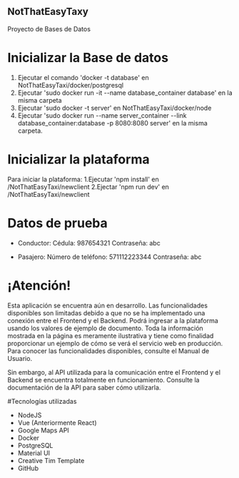 ## NotThatEasyTaxy

Proyecto de Bases de Datos

# Inicializar la Base de datos

1. Ejecutar el comando 'docker -t database' en NotThatEasyTaxi/docker/postgresql
2. Ejecutar 'sudo docker run -it --name database_container database' en la misma carpeta
3. Ejecutar 'sudo docker -t server' en NotThatEasyTaxi/docker/node
4. Ejecutar 'sudo docker run --name server_container --link database_container:database -p 8080:8080 server' en la misma carpeta.

# Inicializar la plataforma

Para iniciar la plataforma:
1.Ejecutar 'npm install' en /NotThatEasyTaxi/newclient
2.Ejectar 'npm run dev' en /NotThatEasyTaxi/newclient

# Datos de prueba

- Conductor:
  Cédula: 987654321
  Contraseña: abc

- Pasajero:
  Número de teléfono: 571112223344
  Contraseña: abc

# ¡Atención!

Esta aplicación se encuentra aún en desarrollo. Las funcionalidades disponibles son limitadas debido a que no se ha implementado una conexión entre el Frontend y el Backend. Podrá ingresar a la plataforma
usando los valores de ejemplo de documento. Toda la información mostrada en la página es meramente ilustrativa y tiene como finalidad proporcionar un ejemplo de cómo se verá el servicio web en producción. Para conocer las funcionalidades disponibles, consulte el Manual de Usuario.

Sin embargo, al API utilizada para la comunicación entre el Frontend y el Backend se encuentra totalmente
en funcionamiento. Consulte la documentación de la API para saber cómo utilizarla.

#Tecnologías utilizadas

- NodeJS
- Vue (Anteriormente React)
- Google Maps API
- Docker
- PostgreSQL
- Material UI
- Creative Tim Template
- GitHub
